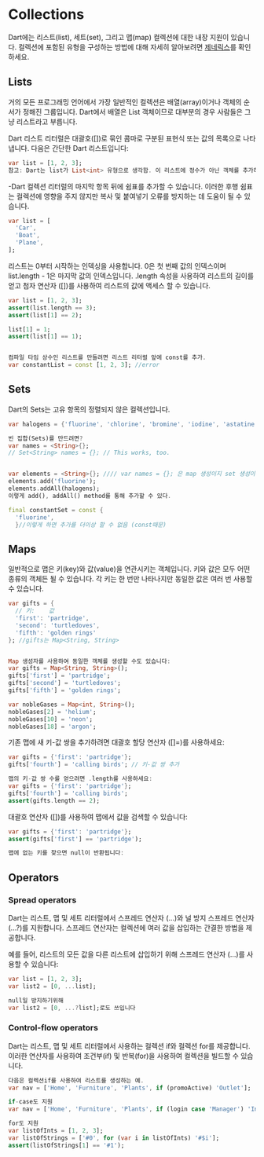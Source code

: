 
# Collections

Dart에는 리스트(list), 세트(set), 그리고 맵(map) 컬렉션에 대한 내장 지원이 있습니다. 컬렉션에 포함된 유형을 구성하는 방법에 대해 자세히 알아보려면 [제네릭스](https://dart.dev/guides/language/language-tour#generics)를 확인하세요.

## Lists

거의 모든 프로그래밍 언어에서 가장 일반적인 컬렉션은 배열(array)이거나 객체의 순서가 정해진 그룹입니다. Dart에서 배열은 List 객체이므로 대부분의 경우 사람들은 그냥 리스트라고 부릅니다.

Dart 리스트 리터럴은 대괄호([])로 묶인 콤마로 구분된 표현식 또는 값의 목록으로 나타냅니다. 다음은 간단한 Dart 리스트입니다:

```dart
var list = [1, 2, 3];
참고: Dart는 list가 List<int> 유형으로 생각함. 이 리스트에 정수가 아닌 객체를 추가하려고 하면 분석기 또는 런타임이 오류를 발생.
````

-Dart 컬렉션 리터럴의 마지막 항목 뒤에 쉼표를 추가할 수 있습니다. 이러한 후행 쉼표는 컬렉션에 영향을 주지 않지만 복사 및 붙여넣기 오류를 방지하는 데 도움이 될 수 있습니다.
```dart
var list = [
  'Car',
  'Boat',
  'Plane',
];
```
리스트는 0부터 시작하는 인덱싱을 사용합니다. 0은 첫 번째 값의 인덱스이며 list.length - 1은 마지막 값의 인덱스입니다. .length 속성을 사용하여 리스트의 길이를 얻고 첨자 연산자 ([])를 사용하여 리스트의 값에 액세스 할 수 있습니다.

```dart
var list = [1, 2, 3];
assert(list.length == 3);
assert(list[1] == 2);

list[1] = 1;
assert(list[1] == 1);


컴파일 타임 상수인 리스트를 만들려면 리스트 리터럴 앞에 const를 추가.
var constantList = const [1, 2, 3]; //error
```

## Sets

Dart의 Sets는 고유 항목의 정렬되지 않은 컬렉션입니다.
```dart
var halogens = {'fluorine', 'chlorine', 'bromine', 'iodine', 'astatine'};

빈 집합(Sets)를 만드려면?
var names = <String>{};
// Set<String> names = {}; // This works, too.


var elements = <String>{}; //// var names = {}; 은 map 생성이지 set 생성이 아니다.
elements.add('fluorine');
elements.addAll(halogens);
이렇게 add(), addAll() method를 통해 추가할 수 있다.

final constantSet = const {
  'fluorine',
  }//이렇게 하면 추가를 더이상 할 수 없음 (const때문)
```

## Maps
일반적으로 맵은 키(key)와 값(value)을 연관시키는 객체입니다. 키와 값은 모두 어떤 종류의 객체든 될 수 있습니다. 각 키는 한 번만 나타나지만 동일한 값은 여러 번 사용할 수 있습니다. 

```dart
var gifts = {
  // 키:    값
  'first': 'partridge',
  'second': 'turtledoves',
  'fifth': 'golden rings'
}; //gifts는 Map<String, String>


Map 생성자를 사용하여 동일한 객체를 생성할 수도 있습니다:
var gifts = Map<String, String>();
gifts['first'] = 'partridge';
gifts['second'] = 'turtledoves';
gifts['fifth'] = 'golden rings';

var nobleGases = Map<int, String>();
nobleGases[2] = 'helium';
nobleGases[10] = 'neon';
nobleGases[18] = 'argon';
```
기존 맵에 새 키-값 쌍을 추가하려면 대괄호 할당 연산자 ([]=)를 사용하세요:
```dart
var gifts = {'first': 'partridge'};
gifts['fourth'] = 'calling birds'; // 키-값 쌍 추가

맵의 키-값 쌍 수를 얻으려면 .length를 사용하세요:
var gifts = {'first': 'partridge'};
gifts['fourth'] = 'calling birds';
assert(gifts.length == 2);

```
대괄호 연산자 ([])를 사용하여 맵에서 값을 검색할 수 있습니다:
```dart
var gifts = {'first': 'partridge'};
assert(gifts['first'] == 'partridge');

맵에 없는 키를 찾으면 null이 반환됩니다:
```


## Operators
### Spread operators
Dart는 리스트, 맵 및 세트 리터럴에서 스프레드 연산자 (...)와 널 방지 스프레드 연산자 (...?)를 지원합니다. 스프레드 연산자는 컬렉션에 여러 값을 삽입하는 간결한 방법을 제공합니다.

예를 들어, 리스트의 모든 값을 다른 리스트에 삽입하기 위해 스프레드 연산자 (...)를 사용할 수 있습니다:


```dart
var list = [1, 2, 3];
var list2 = [0, ...list];

null일 방지하기위해 
var list2 = [0, ...?list];로도 쓰입니다
```

### Control-flow operators
Dart는 리스트, 맵 및 세트 리터럴에서 사용하는 컬렉션 if와 컬렉션 for를 제공합니다. 이러한 연산자를 사용하여 조건부(if) 및 반복(for)을 사용하여 컬렉션을 빌드할 수 있습니다.
```dart
다음은 컬렉션if를 사용하여 리스트를 생성하는 예.
var nav = ['Home', 'Furniture', 'Plants', if (promoActive) 'Outlet'];

if-case도 지원
var nav = ['Home', 'Furniture', 'Plants', if (login case 'Manager') 'Inventory'];

for도 지원
var listOfInts = [1, 2, 3];
var listOfStrings = ['#0', for (var i in listOfInts) '#$i'];
assert(listOfStrings[1] == '#1');
```



